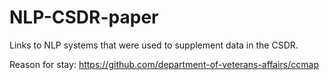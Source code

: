 # NLP-CSDR-paper

Links to NLP systems that were used to supplement data in the CSDR.

Reason for stay: https://github.com/department-of-veterans-affairs/ccmap 
